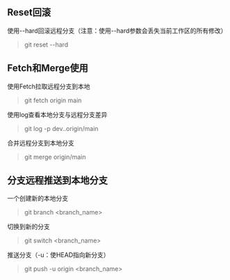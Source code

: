 ## Reset回滚
使用--hard回滚远程分支（注意：使用--hard参数会丢失当前工作区的所有修改）  
> git reset --hard <HEAD>

## Fetch和Merge使用
使用Fetch拉取远程分支到本地  
> git fetch origin main  

使用log查看本地分支与远程分支差异  
> git log -p dev..origin/main  

合并远程分支到本地分支  
> git merge origin/main  

## 分支远程推送到本地分支
一个创建新的本地分支
> git branch <branch_name>  

切换到新的分支
> git switch <branch_name>

推送分支（-u：使HEAD指向新分支）
> git push -u origin <branch_name> 